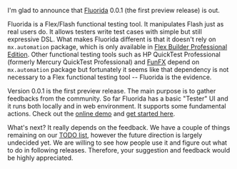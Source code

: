 I'm glad to announce that [Fluorida](http://code.google.com/p/fluorida/) 0.0.1 (the first preview release) is out.

Fluorida is a Flex/Flash functional testing tool. It manipulates Flash just as real users do. It allows testers write test cases with simple but still expressive DSL. What makes Fluorida different is that it doesn't rely on `mx.automation` package, which is only available in [Flex Builder Professional Edition](http://www.adobe.com/products/flex/features/flex_builder/). Other functional testing tools such as HP QuickTest Professional (formerly Mercury QuickTest Professional) and [FunFX](http://funfx.rubyforge.org/) depend on `mx.automation` package but fortunately it seems like that dependency is not necessary to a Flex functional testing tool -- Fluorida is the evidence.

Version 0.0.1 is the first preview release. The main purpose is to gather feedbacks from the community. So far Fluorida has a basic "Tester" UI and it runs both locally and in web environment. It supports some fundamental actions. Check out the [online demo](http://fluorida.thoughtworkers.org/tester/open?suite=default.fls) and [get started here](http://code.google.com/p/fluorida/wiki/GettingStarted).

What's next? It really depends on the feedback. We have a couple of things remaining on our [TODO list](http://code.google.com/p/fluorida/source/browse/trunk/TODO), however the future direction is largely undecided yet. We are willing to see how people use it and figure out what to do in following releases. Therefore, your suggestion and feedback would be highly appreciated.